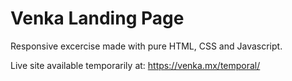 # Venka Landing Page

Responsive excercise made with pure HTML, CSS and Javascript.  

Live site available temporarily at: https://venka.mx/temporal/